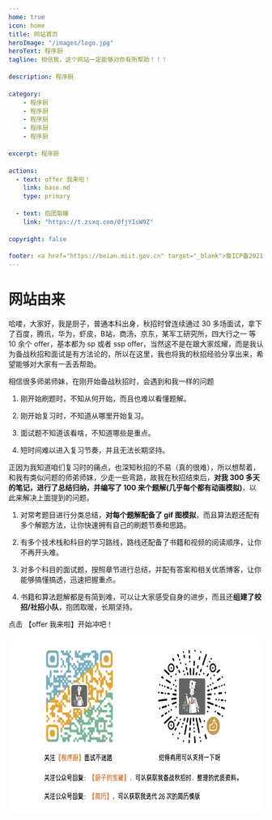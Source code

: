 ```yaml
---
home: true
icon: home
title: 网站首页
heroImage: "/images/logo.jpg"
heroText: 程序厨
tagline: 相信我，这个网站一定能够对你有所帮助！！！

description: 程序厨

category: 
    - 程序厨
    - 程序厨
    - 程序厨
    - 程序厨
    - 程序厨

excerpt: 程序厨

actions:
  - text: offer 我来啦！
    link: base.md
    type: primary

  - text: 抱团取暖
    link: "https://t.zsxq.com/0fjYIsW9Z"

copyright: false

footer: <a href="https://beian.miit.gov.cn" target="_blank">鲁ICP备2021037188号</a>  | Copyright © 2023.5.7-至今 厨子
---
```


##
# 网站由来

哈喽，大家好，我是厨子，普通本科出身，秋招时曾连续通过 30 多场面试，拿下了百度，腾讯，华为，虾皮，B站，商汤，京东，某军工研究所，四大行之一 等 10 余个 offer，基本都为 sp 或者 ssp offer，当然这不是在跟大家炫耀，而是我认为备战秋招和面试是有方法论的，所以在这里，我也将我的秋招经验分享出来，希望能够对大家有一丢丢帮助。

相信很多师弟师妹，在刚开始备战秋招时，会遇到和我一样的问题 

1. 刚开始刷题时，不知从何开始，而且也难以看懂题解。

2. 刚开始复习时，不知道从哪里开始复习。 

3. 面试题不知道该看啥，不知道哪些是重点。

4. 短时间难以进入复习节奏，并且无法长期坚持。

正因为我知道咱们复习时的痛点，也深知秋招的不易（真的很难），所以想帮着，和我有类似问题的师弟师妹，少走一些弯路，故我在秋招结束后，**对我 300 多天的笔记，进行了总结归纳，并编写了 100 来个题解(几乎每个都有动画模拟)**，以此来解决上面提到的问题。

1. 对常考题目进行分类总结，**对每个题解配备了 gif 图模拟**，而且算法题还配有多个解题方法，让你快速拥有自己的刷题节奏和思路。

2. 有多个技术栈和科目的学习路线，路线还配备了书籍和视频的阅读顺序，让你不再开头难。

3. 对多个科目的面试题，按照章节进行总结，并配有答案和相关优质博客，让你能够搞懂搞透，迅速把握重点。

4. 书籍和算法题解都是有简到难，可以让大家感受自身的进步，而且还**组建了校招/社招小队**，抱团取暖，长期坚持。

点击 【offer 我来啦】开始冲吧！

<!-- <FooBar /> -->

<img src="./image/chuzi.png" width="700" height="350" style="display: block; margin: auto;">